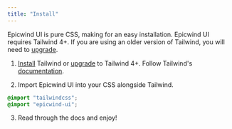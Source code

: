 ```yaml
---
title: "Install"
---
```


Epicwind UI is pure CSS, making for an easy installation. Epicwind UI requires Tailwind 4+. If you are using an older version of Tailwind, you will need to <a href="https://tailwindcss.com/docs/upgrade-guide" target="_blank">upgrade</a>.

1. <a href="https://tailwindcss.com/docs/installation" target="_blank">Install</a> Tailwind or <a href="https://tailwindcss.com/docs/upgrade-guide" target="_blank">upgrade</a> to Tailwind 4+. Follow Tailwind's <a href="https://tailwindcss.com/docs/installation" target="_blank">documentation</a>.

2. Import Epicwind UI into your CSS alongside Tailwind.

```css
@import "tailwindcss";
@import "epicwind-ui";
```

3. Read through the docs and enjoy!
